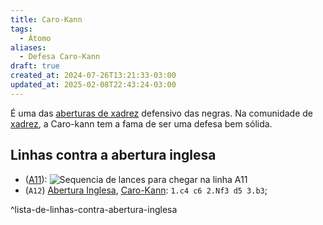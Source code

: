 ```yaml
---
title: Caro-Kann
tags:
  - Átomo
aliases:
  - Defesa Caro-Kann
draft: true
created_at: 2024-07-26T13:21:33-03:00
updated_at: 2025-02-08T22:43:24-03:00
---
```


É uma das [aberturas de xadrez](content/atomos/2024/07/26/Xadrez_Aberturas.md) defensivo das negras. Na comunidade de [xadrez](content/atomos/2024/08/06/Xadrez.md), a Caro-kann tem a fama de ser uma defesa bem sólida.
## Linhas contra a abertura inglesa
-  ([A11](content/atomos/2024/07/26/Xadrez_Abertura_Inglesa_contra_a_Caro_Kann.md)): ![Sequencia de lances para chegar na linha A11](content/atomos/2024/07/26/Xadrez_Abertura_Inglesa_contra_a_Caro_Kann.md#^sequencia)
-  (`A12`) [Abertura Inglesa](content/atomos/2024/07/26/Xadrez_Abertura_Inglesa.md), [Caro-Kann](content/atomos/2024/07/26/Xadrez_Caro_Kann.md): `1.c4 c6 2.Nf3 d5 3.b3`;

^lista-de-linhas-contra-abertura-inglesa